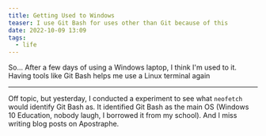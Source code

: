 ```yaml
---
title: Getting Used to Windows
teaser: I use Git Bash for uses other than Git because of this
date: 2022-10-09 13:09
tags:
  - life
---
```

So... After a few days of using a Windows laptop, I think I'm used to it. Having tools like Git Bash helps me use a Linux terminal again

---

Off topic, but yesterday, I conducted a experiment to see what `neofetch` would identify Git Bash as. It identified Git Bash as the main OS (Windows 10 Education, nobody laugh, I borrowed it from my school). And I miss writing blog posts on Apostraphe.